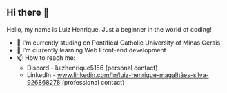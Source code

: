 ## Hi there 👋
Hello, my name is Luiz Henrique. Just a beginner in the world of coding!


- 📖 I'm currently studing on Pontifical Catholic University of Minas Gerais
- 🌱 I’m currently learning Web Front-end development
- 📫 How to reach me:
  - Discord - luizhenrique5156 (personal contact)
  - LinkedIn - www.linkedin.com/in/luiz-henrique-magalhães-silva-926868278 (professional contact)

